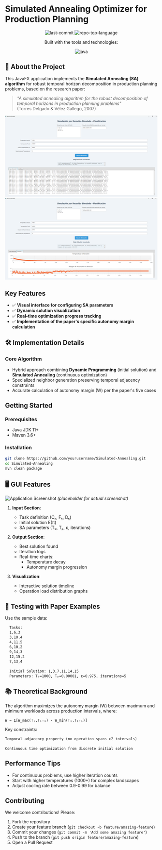 # Simulated Annealing Optimizer for Production Planning

<p align="center">
	<img src="https://img.shields.io/github/last-commit/JosueVazqJim/Simulated-Annealing?style=for-the-badge&logo=git&logoColor=white&color=ff0000" alt="last-commit">
	<img src="https://img.shields.io/github/languages/top/JosueVazqJim/Simulated-Annealing?style=for-the-badge&color=ff0000" alt="repo-top-language">
</p>
<p align="center">Built with the tools and technologies:</p>
<p align="center">
	<img src="https://img.shields.io/badge/java-%23ED8B00.svg?style=for-the-badge&logo=openjdk&logoColor=white" alt="java">
</p>

## 📖 About the Project

This JavaFX application implements the **Simulated Annealing (SA) algorithm** for robust temporal horizon decomposition in production planning problems, based on the research paper:

> *"A simulated annealing algorithm for the robust decomposition of temporal horizons in production planning problems"*  
> (Torres Delgado & Vélez Gallego, 2007)

![Continuous Optimization Example](/docs/images/app_runnin_1.png)
![Discrete Optimization Example](/docs/images/app_runnin_2.png)

## Key Features
- ✅ **Visual interface for configuring SA parameters**
- ✅ **Dynamic solution visualization**
- ✅ **Real-time optimization progress tracking**
- ✅ **Implementation of the paper's specific autonomy margin calculation**

## 🛠️ Implementation Details

### Core Algorithm
- Hybrid approach combining **Dynamic Programming** (initial solution) and **Simulated Annealing** (continuous optimization)
- Specialized neighbor generation preserving temporal adjacency constraints
- Accurate calculation of autonomy margin (W) per the paper's five cases

## Getting Started

### Prerequisites
- Java JDK 11+
- Maven 3.6+

### Installation
```bash
git clone https://github.com/yourusername/Simulated-Annealing.git
cd Simulated-Annealing
mvn clean package
```


## 🖥️ GUI Features
![Application Screenshot](screenshot.png) *(placeholder for actual screenshot)*

1. **Input Section**:
    - Task definition (Cₖ, Fₖ, Dₖ)
    - Initial solution E(π)
    - SA parameters (T₀, Tₚ, ε, iterations)

2. **Output Section**:
    - Best solution found
    - Iteration logs
    - Real-time charts:
        - Temperature decay
        - Autonomy margin progression

3. **Visualization**:
    - Interactive solution timeline
    - Operation load distribution graphs

## 🧪 Testing with Paper Examples

Use the sample data:

      Tasks:
      1,6,3
      3,10,4
      4,11,5
      6,10,2
      9,14,3
      12,15,2
      7,13,4
      
      Initial Solution: 1,3,7,11,14,15
      Parameters: T₀=1000, Tₚ=0.00001, ε=0.975, iterations=5


## 📚 Theoretical Background

The algorithm maximizes the autonomy margin (W) between maximum and minimum workloads across production intervals, where:

    W = Σ[W_max(Tᵢ,Tᵢ₊₁) - W_min(Tᵢ,Tᵢ₊₁)]


Key constraints:

    Temporal adjacency property (no operation spans >2 intervals)

    Continuous time optimization from discrete initial solution

## Performance Tips

- For continuous problems, use higher iteration counts
- Start with higher temperatures (1000+) for complex landscapes
- Adjust cooling rate between 0.9-0.99 for balance

## Contributing

We welcome contributions! Please:

1. Fork the repository
2. Create your feature branch (`git checkout -b feature/amazing-feature`)
3. Commit your changes (`git commit -m 'Add some amazing feature'`)
4. Push to the branch (`git push origin feature/amazing-feature`)
5. Open a Pull Request